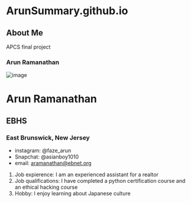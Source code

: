 # ArunSummary.github.io
## About Me
APCS final project
### Arun Ramanathan
![image](https://user-images.githubusercontent.com/61334968/121909621-1ae56c00-ccfc-11eb-8280-b5c1767b0403.png)

# Arun Ramanathan
## EBHS
### East Brunswick, New Jersey
- instagram: @faze_arun
- Snapchat: @asianboy1010
- email: aramanathan@ebnet.org
1. Job expierence: I am an experienced assistant for a realtor
2. Job qualifications: I have completed a python certification course and an ethical hacking course
3. Hobby: I enjoy learning about Japanese culture
